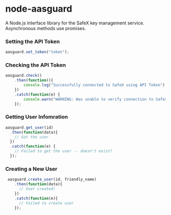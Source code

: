 node-aasguard
=============

A Node.js interface library for the SafeX key management service.  Asynchronous methods use promises.

### Setting the API Token

```javascript
aasguard.set_token("token");
```

### Checking the API Token

```javascript
aasguard.check()
    .then(function(){
        console.log("Successfully connected to SafeX using API Token")
    })
    .catch(function(e) {
        console.warn("WARNING: Was unable to verify connection to SafeX using the API Token")
    });
```

### Getting User Infomration

```javascript
aasguard.get_user(id)
  .then(function(data){
    // Got the user
  })
  .catch(function(e) {
    // Failed to get the user -- doesn't exist?
  });
```

### Creating a New User
 
```javascript
 aasguard.create_user(id, friendly_name)
    .then(function(data){
      // User created!
    })
    .catch(function(e){
      // Failed to create user
    });
```
